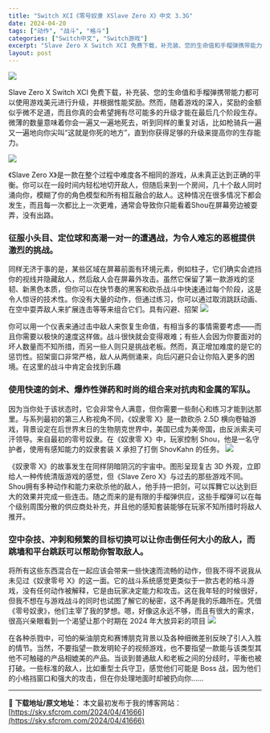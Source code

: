 ```yaml
---
title: "Switch XCI《零号奴隶 XSlave Zero X》中文 3.3G"
date: 2024-04-20
tags: ["动作", "战斗", "格斗"]
categories: ["Switch中文", "Switch游戏"]
excerpt: "Slave Zero X Switch XCI 免费下载，补充装、您的生命值和手榴弹携带能力都可以使用游戏美元进行升级，并根据性能奖励。然而，随着游戏的深入，奖励的金额似乎微不足道，而且你真的会希望拥有尽可能多的升级才能在最后几个阶段生存。微薄的数量意味着你会一遍又一遍地死去，听到同样的重复对话，比&hellip;"
layout: post
---
```


<img class="aligncenter" src="https://sky.sfcrom.com/wp-content/uploads/2024/04/1b7d0-as-17.png" />

Slave Zero X Switch XCI 免费下载，补充装、您的生命值和手榴弹携带能力都可以使用游戏美元进行升级，并根据性能奖励。然而，随着游戏的深入，奖励的金额似乎微不足道，而且你真的会希望拥有尽可能多的升级才能在最后几个阶段生存。微薄的数量意味着你会一遍又一遍地死去，听到同样的重复对话，比如枪骑兵一遍又一遍地向你尖叫“这就是你死的地方”，直到你获得足够的升级来提高你的生存能力。

<img src="https://sky.sfcrom.com/wp-content/uploads/2024/04/20240420111031-3881e.jpeg" />

<span>《Slave Zero X》是一款在整个过程中难度各不相同的游戏，从未真正达到正确的平衡。你可以在一段时间内轻松地切开敌人，但随后来到一个房间，几十个敌人同时涌向你，模糊了你的角色模型和所有相互融合的敌人。这种情况在很多情况下都会发生，而且每一次都比上一次更难，通常会导致你只能看着Shou在屏幕旁边被耍弄，没有出路。</span>
<h3><span>征服小头目、定位球和高潮一对一的遭遇战，为令人难忘的恶棍提供激烈的挑战。</span></h3>
<span>同样无济于事的是，某些区域在屏幕前面有环境元素，例如柱子，它们确实会遮挡你的视线并隐藏敌人，然后敌人会在屏幕外攻击。虽然它保留了第一款游戏的坚韧、新黑色本质，但你可以在快节奏的黑客和砍杀战斗中快速通过每个阶段，这是令人惊讶的技术性。你没有大量的动作，但通过练习，你可以通过取消跳跃动画、在空中耍弄敌人来扩展连击等等来组合它们。具有闪避、招架</span>

<img src="https://sky.sfcrom.com/wp-content/uploads/2024/04/20240420111036-70c8c.jpeg" />

<span>你可以用一个仪表来通过击中敌人来恢复生命值，有相当多的事情需要考虑——而且你需要以极快的速度这样做。战斗很快就会变得艰难；有些人会因为你要面对的坏人数量而不知所措，而另一些人则只是挑战老板。然而，真正增加难度的是它的惩罚性。招架窗口非常严格，敌人从两侧涌来，向后闪避只会让你陷入更多的困境。在这里的战斗中肯定会找到乐趣</span>
<h3><span>使用快速的剑术、爆炸性弹药和时尚的组合来对抗肉和金属的军队。</span></h3>
<span>因为当你处于该状态时，它会非常令人满意，但你需要一些耐心和练习才能到达那里。与系列最初的第三人称视角不同，《奴隶零 X》是一款砍杀 2.5D 横向卷轴游戏，背景设定在后世界末日的生物朋克世界中，美国已成为美帝国，由反派索夫可汗领导。来自最初的零号奴隶。在《奴隶零 X》中，玩家控制 Shou，他是一名守护者，使用有感知能力的奴隶套装 X 承担了打倒 ShovKahn 的任务。</span>

<img src="https://sky.sfcrom.com/wp-content/uploads/2024/04/20240420111038-4f89e.jpeg" />

<span>《奴隶零 X》的故事发生在同样阴暗阴沉的宇宙中。图形呈现复古 3D 外观，立即给人一种传统清版游戏的感觉，但《Slave Zero X》与过去的那些游戏不同。 Shou拥有多种动作和能力来砍杀他的敌人，他手持一把剑，可以挥舞它以达到巨大的效果并完成一些连击。随之而来的是有限的手榴弹供应，这些手榴弹可以在每个级别周围分散的供应商处补充，并且他的感知套装能够在玩家不知所措时将敌人推开。</span>
<h3><span>空中杂技、冲刺和频繁的目标切换可以让你击倒任何大小的敌人，而跳墙和平台跳跃可以帮助你智取敌人。</span></h3>
<span>将所有这些东西混合在一起应该会带来一些快速而流畅的动作，但我不得不说我从未见过《奴隶零号 X》的这一面。它的战斗系统感觉更类似于一款古老的格斗游戏，没有任何动作被解释，它是由玩家决定能力和攻击。这在我年轻的时候很好，但我不想在与游戏战斗的同时也试图了解它的秘密，这不再是我的乐趣所在。凭借《零号奴隶》，他们主宰了我的梦想。嗯，好像这永远不够，而且有很大的需求，很高兴亲眼看到一个渴望让那个时期在 2024 年大放异彩的项目</span>

<img src="https://sky.sfcrom.com/wp-content/uploads/2024/04/20240420111039-c16c3.jpeg" />

在各种杀戮中，可怕的柴油朋克和赛博朋克背景以及各种细微差别反映了引人入胜的情节。当然，不要指望一款发明轮子的视频游戏，也不要指望一款能与该类型其他不可触碰的产品相媲美的产品。当谈到普通敌人和老板之间的分歧时，平衡也被打破。一些标准的敌人，比如重型士兵守卫，感觉他们可能是 Boss 战，因为他们的小格挡窗口和强大的攻击，但在你处理地面时却被扔向你……

---
📖 **下载地址/原文地址：** 本文最初发布于我的博客网站：[https://sky.sfcrom.com/2024/04/41666](https://sky.sfcrom.com/2024/04/41666)
